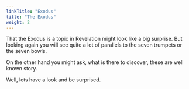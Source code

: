 ```yaml
---
linkTitle: "Exodus"
title: "The Exodus"
weight: 2
---
```


That the Exodus is a topic in Revelation might look like a big surprise. But looking again you will see quite a lot of parallels to the seven trumpets or the seven bowls.

On the other hand you might ask, what is there to discover, these are well known story.

Well, lets have a look and be surprised.